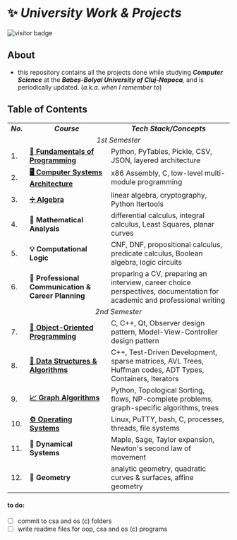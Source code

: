 # ✨ *University Work & Projects*

![visitor badge](https://visitor-badge.laobi.icu/badge?page_id=saltylex.university-work.visitor-badge&left_color=PaleVioletRed&right_color=purple)

## About   

* this repository contains all the projects done while studying ***Computer Science*** at the ***Babeș-Bolyai University of Cluj-Napoca***, and is periodically updated. (*a.k.a. when I remember to*)

## Table of Contents
<table align=center>
  <tr align=center>
    <td> <b><i>No.</b></i> </td>
    <td> <b><i>Course</b></i> </td>
    <td><b><i>Tech Stack/Concepts</b></i></td>
  </tr>
  <tr>
    <td colspan=3 align=center><i>1st Semester</i></td>
  </tr>
  <tr>
    <td> 1. </td>
    <td> <a href="https://github.com/saltylex/university-work/tree/main/1st%20year/fundamentals%20of%20programming"><b>🐍 Fundamentals of Programming</b></a> </td>
    <td> Python, PyTables, Pickle, CSV, JSON, layered architecture </td>
  </tr>
  <tr>
    <td> 2. </td>
    <td> <a href="https://github.com/saltylex/university-work/tree/main/1st%20year/computer%20systems%20architecture"><b>🖥️ Computer Systems Architecture</b></a> </td>
    <td> x86 Assembly, C, low-level multi-module programming </td>
  </tr>
    <tr>
    <td> 3. </td>
    <td> <a href="https://github.com/saltylex/university-work/tree/main/1st%20year/algebra/Number%20of%20Partitions%20on%20a%20Set"><b>➗ Algebra</b></a>  </td>
    <td> linear algebra, cryptography, Python Itertools </td>
  </tr>
    <tr>
    <td> 4. </td>
    <td> <b>🧮 Mathematical Analysis</b> </td>
    <td> differential calculus, integral calculus, Least Squares, planar curves </td>
  </tr>
    <tr>
    <td> 5. </td>
    <td> <b>💡 Computational Logic</b> </td>
    <td> CNF, DNF, propositional calculus, predicate calculus, Boolean algebra, logic circuits </td>
  </tr>
  </tr>
    <tr>
    <td> 6. </td>
    <td> <b>💼 Professional Communication & Career Planning</b></td>
    <td> preparing a CV, preparing an interview, career choice perspectives, documentation for academic and professional writing </td>
  </tr>
    <tr>
  <td colspan=3 align=center><i>2nd Semester</i></td>
  </tr>
  <tr>
    <td> 7. </td>
    <td> <a href="https://github.com/saltylex/university-work/tree/main/1st%20year/object%20oriented%20programming"><b>🧩 Object-Oriented Programming</b></a> </td>
    <td> C, C++, Qt, Observer design pattern, Model-View-Controller design pattern </td>
  </tr>
  <tr>
    <td> 8. </td>
    <td> <a href="https://github.com/saltylex/university-work/tree/main/1st%20year/dsa"><b>🔗 Data Structures & Algorithms</b></a> </td>
    <td> C++, Test-Driven Development, sparse matrices, AVL Trees, Huffman codes, ADT Types, Containers, Iterators </td>
  </tr>
    <tr>
    <td> 9. </td>
    <td> <a href="https://github.com/saltylex/university-work/tree/main/1st%20year/graph%20algorithms"><b>📈 Graph Algorithms</b></a> </td>
    <td> Python, Topological Sorting, flows, NP-complete problems, graph-specific algorithms, trees </td>
  </tr>
    <tr>
    <td> 10. </td>
    <td> <a href="https://github.com/saltylex/university-work/tree/main/1st%20year/operating%20systems"><b>⚙️ Operating Systems</b></a> </td>
    <td> Linux, PuTTY, bash, C, processes, threads, file systems </td>
  </tr>
    <tr>
    <td> 11. </td>
    <td> <b>🚀 Dynamical Systems</b> </td>
    <td> Maple, Sage, Taylor expansion, Newton's second law of movement </td>
  </tr>
  <tr>
    <td> 12. </td>
    <td> <b>📐 Geometry</b> </td>
    <td> analytic geometry, quadratic curves & surfaces, affine geometry </td>
  </tr>
  
</table>

#### to do:
- [ ] commit to csa and os (c) folders 
- [ ] write readme files for oop, csa and os (c) programs   
